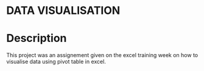 # DATA VISUALISATION 

# Description
This project was an assignement given on the excel training week on how to visualise data using pivot table in excel. 

